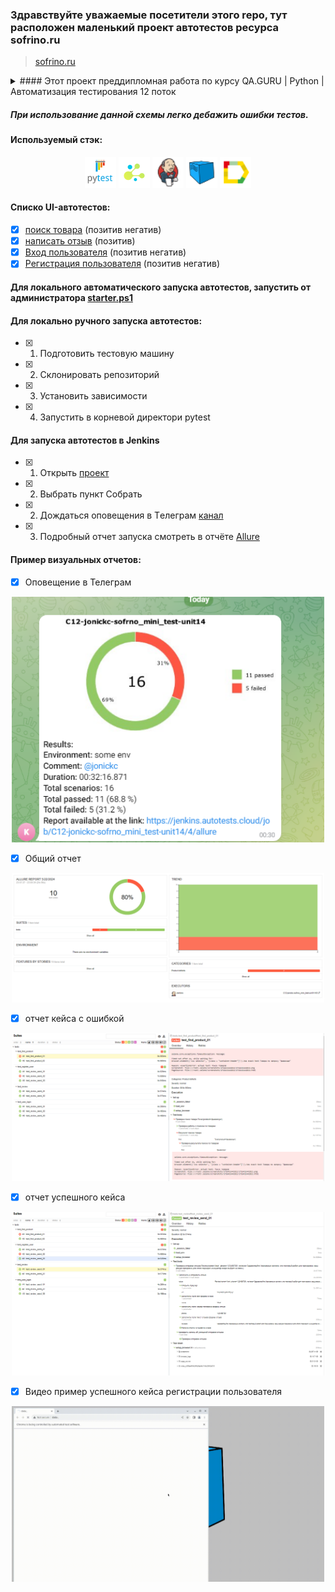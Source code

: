 ### Здравствуйте уважаемые посетители этого repo, тут расположен маленький проект автотестов ресурса sofrino.ru
> <a target="_blank" href="https://sofrino.ru/">sofrino.ru</a>

<details>
  <summary> #### Этот проект преддипломная работа по курсу QA.GURU | Python | Автоматизация тестирования 12 поток</summary>
В этом проект представлены демонстрационные тесты для практики и обучения на курсе.
Использованы простые функции заполнения форм, нажатия кнопок, поиска текста.
Проект структурирован по принципу 3-х уровней:

1. **Нижний уровень** где импортируется selene и объявляются локаторы и действия с локаторами.

2. **Средний уровень** где импортируется класс из нижнего уровня и составляются тест-кейсы.

3. **Верхний уровень** где импортируется класс из среднего уровня и выполняется тест-сьюты
</details>

##### При использование данной схемы легко дебажить ошибки тестов.

#### Используемый стэк:

<div align="center">
    <img title="Pytest" width="50" src="resources/img/pytest-original-wordmark.svg">
    <img title="Selene" width="50" src="resources/img/selene.png">
    <img title="Jenkins" width="50" height="50" src="resources/img/Jenkins.png">
    <img title="Selenoid" width="50" src="resources/img/Selenoid.png">
    <img title="Allure" width="50" src="resources/img/Allure_Report.png">
</div>

#### Cписко UI-автотестов:

- [x] [поиск товара](tests/test_find_product.py) (позитив негатив) 
- [x] [написать отзыв](tests/test_review.py) (позитив)
- [x] [Вход пользователя](tests/test_user_login.py) (позитив негатив)
- [x] [Регистрация пользователя](tests/test_register_user.py) (позитив негатив)

#### Для локального автоматического запуска автотестов, запустить от администратора [starter.ps1](starter.ps1)

#### Для локально ручного запуска автотестов:

- [x] 1. Подготовить тестовую машину
- [x] 2. Склонировать репозиторий
- [x] 3. Установить зависимости
- [x] 4. Запустить в корневой директори pytest

#### Для запуска автотестов в Jenkins

- [x] 1. Открыть <a target="_blank" href="https://jenkins.autotests.cloud/job/C12-jonickc-sofrno_mini_test-unit14/">проект</a>
- [x] 2. Выбрать пункт Собрать
- [x] 2. Дождаться оповещения в Tелеграм [канал](https://t.me/+D-lMxBsV3vFhOWUy)  
- [x] 3. Подробный отчет запуска смотреть в отчёте [Allure](https://jenkins.autotests.cloud/job/C12-jonickc-sofrno_mini_test-unit14/3/allure)

#### Пример визуальных отчетов:

- [x] Оповещение в Телеграм

<div align="center">
    <img width="500" src="resources/img/teleg_report.PNG">
</div>

- [x] Общий отчет

<div align="center">
    <img width="500" src="resources/img/allure_rep_all_01.PNG">
</div>

- [x] отчет кейса с ошибкой

<div align="center">
    <img width="500" src="resources/img/allure_rep_fail_01.PNG">
</div>

- [x] отчет успешного кейса

<div align="center">
    <img width="500" src="resources/img/allure_rep_good_01.PNG">
</div>

- [x] Видео пример успешного кейса регистрации пользователя 

<div align="center">
    <img width="500" src="resources/img/4295e6c98140b5964a79f97b49727288.gif">
</div>